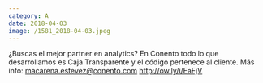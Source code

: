 ```yaml
--- 
category: A 
date: 2018-04-03 
image: /1581_2018-04-03.jpeg 
--- 
```


¿Buscas el mejor partner en analytics? En Conento todo lo que desarrollamos es Caja Transparente y el código pertenece al cliente. Más info: macarena.estevez@conento.com http://ow.ly/i/EaFjV